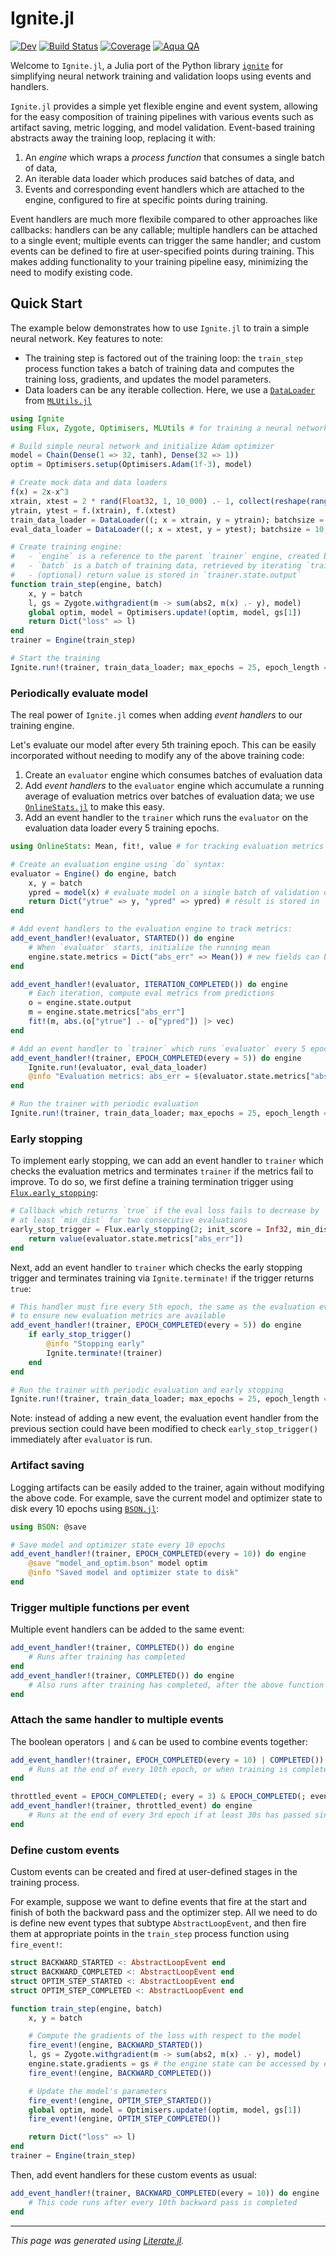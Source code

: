 # Ignite.jl

[![Dev](https://img.shields.io/badge/docs-dev-blue.svg)](https://jondeuce.github.io/Ignite.jl/dev/)
[![Build Status](https://github.com/jondeuce/Ignite.jl/actions/workflows/CI.yml/badge.svg?branch=master)](https://github.com/jondeuce/Ignite.jl/actions/workflows/CI.yml?query=branch%3Amaster)
[![Coverage](https://codecov.io/gh/jondeuce/Ignite.jl/branch/master/graph/badge.svg)](https://codecov.io/gh/jondeuce/Ignite.jl)
[![Aqua QA](https://raw.githubusercontent.com/JuliaTesting/Aqua.jl/master/badge.svg)](https://github.com/JuliaTesting/Aqua.jl)

Welcome to `Ignite.jl`, a Julia port of the Python library [`ignite`](https://github.com/pytorch/ignite) for simplifying neural network training and validation loops using events and handlers.

`Ignite.jl` provides a simple yet flexible engine and event system, allowing for the easy composition of training pipelines with various events such as artifact saving, metric logging, and model validation. Event-based training abstracts away the training loop, replacing it with:
1. An *engine* which wraps a *process function* that consumes a single batch of data,
2. An iterable data loader which produces said batches of data, and
3. Events and corresponding event handlers which are attached to the engine, configured to fire at specific points during training.

Event handlers are much more flexibile compared to other approaches like callbacks: handlers can be any callable; multiple handlers can be attached to a single event; multiple events can trigger the same handler; and custom events can be defined to fire at user-specified points during training. This makes adding functionality to your training pipeline easy, minimizing the need to modify existing code.

## Quick Start

The example below demonstrates how to use `Ignite.jl` to train a simple neural network. Key features to note:
* The training step is factored out of the training loop: the `train_step` process function takes a batch of training data and computes the training loss, gradients, and updates the model parameters.
* Data loaders can be any iterable collection. Here, we use a [`DataLoader`](https://juliaml.github.io/MLUtils.jl/stable/api/#MLUtils.DataLoader) from [`MLUtils.jl`](https://github.com/JuliaML/MLUtils.jl)

````julia
using Ignite
using Flux, Zygote, Optimisers, MLUtils # for training a neural network

# Build simple neural network and initialize Adam optimizer
model = Chain(Dense(1 => 32, tanh), Dense(32 => 1))
optim = Optimisers.setup(Optimisers.Adam(1f-3), model)

# Create mock data and data loaders
f(x) = 2x-x^3
xtrain, xtest = 2 * rand(Float32, 1, 10_000) .- 1, collect(reshape(range(-1f0, 1f0, length = 100), 1, :))
ytrain, ytest = f.(xtrain), f.(xtest)
train_data_loader = DataLoader((; x = xtrain, y = ytrain); batchsize = 64, shuffle = true, partial = false)
eval_data_loader = DataLoader((; x = xtest, y = ytest); batchsize = 10, shuffle = false)

# Create training engine:
#   - `engine` is a reference to the parent `trainer` engine, created below
#   - `batch` is a batch of training data, retrieved by iterating `train_data_loader`
#   - (optional) return value is stored in `trainer.state.output`
function train_step(engine, batch)
    x, y = batch
    l, gs = Zygote.withgradient(m -> sum(abs2, m(x) .- y), model)
    global optim, model = Optimisers.update!(optim, model, gs[1])
    return Dict("loss" => l)
end
trainer = Engine(train_step)

# Start the training
Ignite.run!(trainer, train_data_loader; max_epochs = 25, epoch_length = 100)
````

### Periodically evaluate model

The real power of `Ignite.jl` comes when adding *event handlers* to our training engine.

Let's evaluate our model after every 5th training epoch. This can be easily incorporated without needing to modify any of the above training code:
1. Create an `evaluator` engine which consumes batches of evaluation data
2. Add *event handlers* to the `evaluator` engine which accumulate a running average of evaluation metrics over batches of evaluation data; we use [`OnlineStats.jl`](https://github.com/joshday/OnlineStats.jl) to make this easy.
3. Add an event handler to the `trainer` which runs the `evaluator` on the evaluation data loader every 5 training epochs.

````julia
using OnlineStats: Mean, fit!, value # for tracking evaluation metrics

# Create an evaluation engine using `do` syntax:
evaluator = Engine() do engine, batch
    x, y = batch
    ypred = model(x) # evaluate model on a single batch of validation data
    return Dict("ytrue" => y, "ypred" => ypred) # result is stored in `evaluator.state.output`
end

# Add event handlers to the evaluation engine to track metrics:
add_event_handler!(evaluator, STARTED()) do engine
    # When `evaluator` starts, initialize the running mean
    engine.state.metrics = Dict("abs_err" => Mean()) # new fields can be added to `engine.state` dynamically
end

add_event_handler!(evaluator, ITERATION_COMPLETED()) do engine
    # Each iteration, compute eval metrics from predictions
    o = engine.state.output
    m = engine.state.metrics["abs_err"]
    fit!(m, abs.(o["ytrue"] .- o["ypred"]) |> vec)
end

# Add an event handler to `trainer` which runs `evaluator` every 5 epochs:
add_event_handler!(trainer, EPOCH_COMPLETED(every = 5)) do engine
    Ignite.run!(evaluator, eval_data_loader)
    @info "Evaluation metrics: abs_err = $(evaluator.state.metrics["abs_err"])"
end

# Run the trainer with periodic evaluation
Ignite.run!(trainer, train_data_loader; max_epochs = 25, epoch_length = 100)
````

### Early stopping

To implement early stopping, we can add an event handler to `trainer` which checks the evaluation metrics and terminates `trainer` if the metrics fail to improve. To do so, we first define a training termination trigger using [`Flux.early_stopping`](http://fluxml.ai/Flux.jl/stable/training/callbacks/#Flux.early_stopping):

````julia
# Callback which returns `true` if the eval loss fails to decrease by
# at least `min_dist` for two consecutive evaluations
early_stop_trigger = Flux.early_stopping(2; init_score = Inf32, min_dist = 5f-3) do
    return value(evaluator.state.metrics["abs_err"])
end
````

Next, add an event handler to `trainer` which checks the early stopping trigger and terminates training via `Ignite.terminate!` if the trigger returns `true`:

````julia
# This handler must fire every 5th epoch, the same as the evaluation event handler,
# to ensure new evaluation metrics are available
add_event_handler!(trainer, EPOCH_COMPLETED(every = 5)) do engine
    if early_stop_trigger()
        @info "Stopping early"
        Ignite.terminate!(trainer)
    end
end

# Run the trainer with periodic evaluation and early stopping
Ignite.run!(trainer, train_data_loader; max_epochs = 25, epoch_length = 100)
````

Note: instead of adding a new event, the evaluation event handler from the previous section could have been modified to check `early_stop_trigger()` immediately after `evaluator` is run.

### Artifact saving

Logging artifacts can be easily added to the trainer, again without modifying the above code. For example, save the current model and optimizer state to disk every 10 epochs using [`BSON.jl`](https://github.com/JuliaIO/BSON.jl):

````julia
using BSON: @save

# Save model and optimizer state every 10 epochs
add_event_handler!(trainer, EPOCH_COMPLETED(every = 10)) do engine
    @save "model_and_optim.bson" model optim
    @info "Saved model and optimizer state to disk"
end
````

### Trigger multiple functions per event

Multiple event handlers can be added to the same event:

````julia
add_event_handler!(trainer, COMPLETED()) do engine
    # Runs after training has completed
end
add_event_handler!(trainer, COMPLETED()) do engine
    # Also runs after training has completed, after the above function runs
end
````

### Attach the same handler to multiple events

The boolean operators `|` and `&` can be used to combine events together:

````julia
add_event_handler!(trainer, EPOCH_COMPLETED(every = 10) | COMPLETED()) do engine
    # Runs at the end of every 10th epoch, or when training is completed
end

throttled_event = EPOCH_COMPLETED(; every = 3) & EPOCH_COMPLETED(; event_filter = throttle_filter(30.0))
add_event_handler!(trainer, throttled_event) do engine
    # Runs at the end of every 3rd epoch if at least 30s has passed since the last firing
end
````

### Define custom events

Custom events can be created and fired at user-defined stages in the training process.

For example, suppose we want to define events that fire at the start and finish of both the backward pass and the optimizer step. All we need to do is define new event types that subtype `AbstractLoopEvent`, and then fire them at appropriate points in the `train_step` process function using `fire_event!`:

````julia
struct BACKWARD_STARTED <: AbstractLoopEvent end
struct BACKWARD_COMPLETED <: AbstractLoopEvent end
struct OPTIM_STEP_STARTED <: AbstractLoopEvent end
struct OPTIM_STEP_COMPLETED <: AbstractLoopEvent end

function train_step(engine, batch)
    x, y = batch

    # Compute the gradients of the loss with respect to the model
    fire_event!(engine, BACKWARD_STARTED())
    l, gs = Zygote.withgradient(m -> sum(abs2, m(x) .- y), model)
    engine.state.gradients = gs # the engine state can be accessed by event handlers
    fire_event!(engine, BACKWARD_COMPLETED())

    # Update the model's parameters
    fire_event!(engine, OPTIM_STEP_STARTED())
    global optim, model = Optimisers.update!(optim, model, gs[1])
    fire_event!(engine, OPTIM_STEP_COMPLETED())

    return Dict("loss" => l)
end
trainer = Engine(train_step)
````

Then, add event handlers for these custom events as usual:

````julia
add_event_handler!(trainer, BACKWARD_COMPLETED(every = 10)) do engine
    # This code runs after every 10th backward pass is completed
end
````

---

*This page was generated using [Literate.jl](https://github.com/fredrikekre/Literate.jl).*


